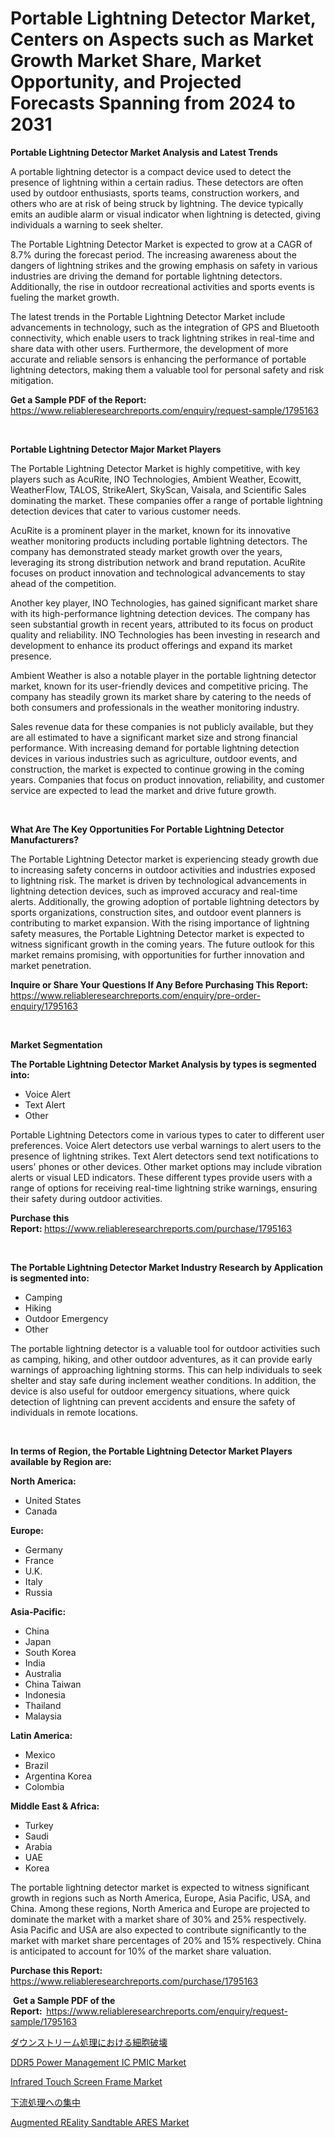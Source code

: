 <p><h1>Portable Lightning Detector Market, Centers on Aspects such as Market Growth Market Share, Market Opportunity, and Projected Forecasts Spanning from 2024 to 2031</h1></p><p><strong>Portable Lightning Detector Market Analysis and Latest Trends</strong></p>
<p><p>A portable lightning detector is a compact device used to detect the presence of lightning within a certain radius. These detectors are often used by outdoor enthusiasts, sports teams, construction workers, and others who are at risk of being struck by lightning. The device typically emits an audible alarm or visual indicator when lightning is detected, giving individuals a warning to seek shelter.</p><p>The Portable Lightning Detector Market is expected to grow at a CAGR of 8.7% during the forecast period. The increasing awareness about the dangers of lightning strikes and the growing emphasis on safety in various industries are driving the demand for portable lightning detectors. Additionally, the rise in outdoor recreational activities and sports events is fueling the market growth.</p><p>The latest trends in the Portable Lightning Detector Market include advancements in technology, such as the integration of GPS and Bluetooth connectivity, which enable users to track lightning strikes in real-time and share data with other users. Furthermore, the development of more accurate and reliable sensors is enhancing the performance of portable lightning detectors, making them a valuable tool for personal safety and risk mitigation.</p></p>
<p><strong>Get a Sample PDF of the Report:&nbsp;</strong> <a href="https://www.reliableresearchreports.com/enquiry/request-sample/1795163">https://www.reliableresearchreports.com/enquiry/request-sample/1795163</a></p>
<p>&nbsp;</p>
<p><strong>Portable Lightning Detector Major Market Players</strong></p>
<p><p>The Portable Lightning Detector Market is highly competitive, with key players such as AcuRite, INO Technologies, Ambient Weather, Ecowitt, WeatherFlow, TALOS, StrikeAlert, SkyScan, Vaisala, and Scientific Sales dominating the market. These companies offer a range of portable lightning detection devices that cater to various customer needs.</p><p>AcuRite is a prominent player in the market, known for its innovative weather monitoring products including portable lightning detectors. The company has demonstrated steady market growth over the years, leveraging its strong distribution network and brand reputation. AcuRite focuses on product innovation and technological advancements to stay ahead of the competition.</p><p>Another key player, INO Technologies, has gained significant market share with its high-performance lightning detection devices. The company has seen substantial growth in recent years, attributed to its focus on product quality and reliability. INO Technologies has been investing in research and development to enhance its product offerings and expand its market presence.</p><p>Ambient Weather is also a notable player in the portable lightning detector market, known for its user-friendly devices and competitive pricing. The company has steadily grown its market share by catering to the needs of both consumers and professionals in the weather monitoring industry.</p><p>Sales revenue data for these companies is not publicly available, but they are all estimated to have a significant market size and strong financial performance. With increasing demand for portable lightning detection devices in various industries such as agriculture, outdoor events, and construction, the market is expected to continue growing in the coming years. Companies that focus on product innovation, reliability, and customer service are expected to lead the market and drive future growth.</p></p>
<p>&nbsp;</p>
<p><strong>What Are The Key Opportunities For Portable Lightning Detector Manufacturers?</strong></p>
<p><p>The Portable Lightning Detector market is experiencing steady growth due to increasing safety concerns in outdoor activities and industries exposed to lightning risk. The market is driven by technological advancements in lightning detection devices, such as improved accuracy and real-time alerts. Additionally, the growing adoption of portable lightning detectors by sports organizations, construction sites, and outdoor event planners is contributing to market expansion. With the rising importance of lightning safety measures, the Portable Lightning Detector market is expected to witness significant growth in the coming years. The future outlook for this market remains promising, with opportunities for further innovation and market penetration.</p></p>
<p><strong>Inquire or Share Your Questions If Any Before Purchasing This Report:</strong> <a href="https://www.reliableresearchreports.com/enquiry/pre-order-enquiry/1795163">https://www.reliableresearchreports.com/enquiry/pre-order-enquiry/1795163</a></p>
<p>&nbsp;</p>
<p><strong>Market Segmentation</strong></p>
<p><strong>The Portable Lightning Detector Market Analysis by types is segmented into:</strong></p>
<p><ul><li>Voice Alert</li><li>Text Alert</li><li>Other</li></ul></p>
<p><p>Portable Lightning Detectors come in various types to cater to different user preferences. Voice Alert detectors use verbal warnings to alert users to the presence of lightning strikes. Text Alert detectors send text notifications to users' phones or other devices. Other market options may include vibration alerts or visual LED indicators. These different types provide users with a range of options for receiving real-time lightning strike warnings, ensuring their safety during outdoor activities.</p></p>
<p><strong>Purchase this Report:&nbsp;</strong><a href="https://www.reliableresearchreports.com/purchase/1795163">https://www.reliableresearchreports.com/purchase/1795163</a></p>
<p>&nbsp;</p>
<p><strong>The Portable Lightning Detector Market Industry Research by Application is segmented into:</strong></p>
<p><ul><li>Camping</li><li>Hiking</li><li>Outdoor Emergency</li><li>Other</li></ul></p>
<p><p>The portable lightning detector is a valuable tool for outdoor activities such as camping, hiking, and other outdoor adventures, as it can provide early warnings of approaching lightning storms. This can help individuals to seek shelter and stay safe during inclement weather conditions. In addition, the device is also useful for outdoor emergency situations, where quick detection of lightning can prevent accidents and ensure the safety of individuals in remote locations.</p></p>
<p>&nbsp;</p>
<p><strong>In terms of Region, the Portable Lightning Detector Market Players available by Region are:</strong></p>
<p>
    <p> <strong> North America: </strong>
        <ul>
            <li>United States</li>
            <li>Canada</li>
        </ul>
        </p> 
    <p> <strong> Europe: </strong>
        <ul>
            <li>Germany</li>
            <li>France</li>
            <li>U.K.</li>
            <li>Italy</li>
            <li>Russia</li>
        </ul>
        </p> 
    <p> <strong> Asia-Pacific: </strong>
        <ul>
            <li>China</li>
            <li>Japan</li>
            <li>South Korea</li>
            <li>India</li>
            <li>Australia</li>
            <li>China Taiwan</li>
            <li>Indonesia</li>
            <li>Thailand</li>
            <li>Malaysia</li>
        </ul>
        </p> 
    <p> <strong> Latin America: </strong>
        <ul>
            <li>Mexico</li>
            <li>Brazil</li>
            <li>Argentina Korea</li>
            <li>Colombia</li>
        </ul>
        </p> 
    <p> <strong> Middle East & Africa: </strong>
        <ul>
            <li>Turkey</li>
            <li>Saudi</li>
            <li>Arabia</li>
            <li>UAE</li>
            <li>Korea</li>
        </ul>
    </p>
    </p>
<p><p>The portable lightning detector market is expected to witness significant growth in regions such as North America, Europe, Asia Pacific, USA, and China. Among these regions, North America and Europe are projected to dominate the market with a market share of 30% and 25% respectively. Asia Pacific and USA are also expected to contribute significantly to the market with market share percentages of 20% and 15% respectively. China is anticipated to account for 10% of the market share valuation.</p></p>
<p><strong>Purchase this Report: </strong><a href="https://www.reliableresearchreports.com/purchase/1795163">https://www.reliableresearchreports.com/purchase/1795163</a></p>
<p>&nbsp;<strong>Get a Sample PDF of the Report:&nbsp;&nbsp;</strong><a href="https://www.reliableresearchreports.com/enquiry/request-sample/1795163">https://www.reliableresearchreports.com/enquiry/request-sample/1795163</a></p>
<p><strong></strong></p>
<p><p><a href="https://github.com/avwofrml53535/Market-Research-Report-List-1/blob/main/15602234530.md">ダウンストリーム処理における細胞破壊</a></p><p><a href="https://issuu.com/reportprime-2/docs/ddr5-power-management-ic-pmic-market-size-2030.ppt">DDR5 Power Management IC PMIC Market</a></p><p><a href="https://github.com/zjyglelu/Market-Research-Report-List-1/blob/main/infrared-touch-screen-frame-market.md">Infrared Touch Screen Frame Market</a></p><p><a href="https://github.com/vtbvgl20191192/Market-Research-Report-List-1/blob/main/60736324531.md">下流処理への集中</a></p><p><a href="https://issuu.com/reportprime-2/docs/augmented-reality-sandtable-ares-market-size-2030.">Augmented REality Sandtable ARES Market</a></p></p>